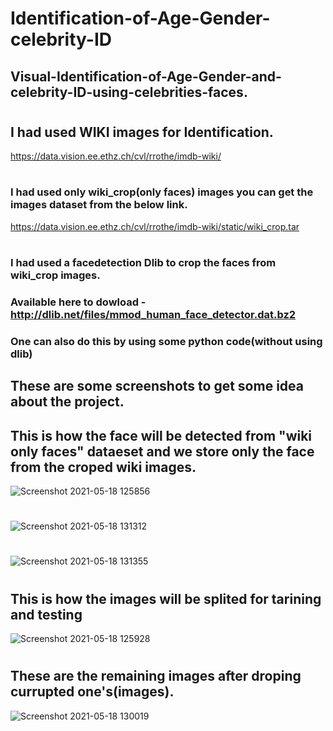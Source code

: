 # Identification-of-Age-Gender-celebrity-ID
## Visual-Identification-of-Age-Gender-and-celebrity-ID-using-celebrities-faces.
#
## I had used WIKI images for Identification.
https://data.vision.ee.ethz.ch/cvl/rrothe/imdb-wiki/
#
### I had used only wiki_crop(only faces) images you can get the images dataset from the below link.
https://data.vision.ee.ethz.ch/cvl/rrothe/imdb-wiki/static/wiki_crop.tar
#
### I had used a facedetection Dlib to crop the faces from wiki_crop images.
### Available here to dowload - http://dlib.net/files/mmod_human_face_detector.dat.bz2
### One can also do this by using some python code(without using dlib)
## These are some screenshots to get some idea about the project.
## This is how the face will be detected from "wiki only faces" dataeset and we store only the face from the croped wiki images.
![Screenshot 2021-05-18 125856](https://user-images.githubusercontent.com/51847492/118610361-4f3b3a80-b7d9-11eb-9fa9-0f255b5fde23.jpg)
#
![Screenshot 2021-05-18 131312](https://user-images.githubusercontent.com/51847492/118611953-f53b7480-b7da-11eb-9eee-303c411e6c78.jpg)
#
![Screenshot 2021-05-18 131355](https://user-images.githubusercontent.com/51847492/118611973-f9679200-b7da-11eb-9fd4-ea07c0b1c64d.jpg)
#
## This is how the images will be splited for tarining and testing

![Screenshot 2021-05-18 125928](https://user-images.githubusercontent.com/51847492/118610394-595d3900-b7d9-11eb-9e34-65c8c973deda.jpg)
#
## These are the remaining images after droping currupted one's(images).
![Screenshot 2021-05-18 130019](https://user-images.githubusercontent.com/51847492/118610426-5f531a00-b7d9-11eb-940b-cb7e713e5c3d.jpg)
